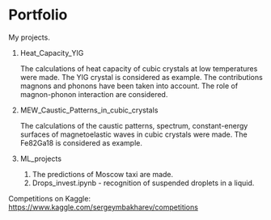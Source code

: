 # Portfolio
My projects.

1. Heat_Capacity_YIG

   The calculations of heat capacity of cubic crystals at low temperatures were made. The YIG crystal is considered as example.
   The contributions magnons and phonons have been taken into account. The role of magnon-phonon interaction are considered.

3. MEW_Caustic_Patterns_in_cubic_crystals

   The calculations of the caustic patterns, spectrum, constant-energy surfaces of magnetoelastic waves in cubic crystals were made. The Fe82Ga18 is considered as example.

5. ML_projects

   1) The predictions of Moscow taxi are made.
   2) Drops_invest.ipynb - recognition of suspended droplets in a liquid.


Competitions on Kaggle: https://www.kaggle.com/sergeymbakharev/competitions

   
